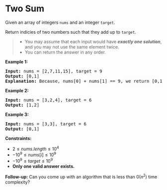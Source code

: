 # Two Sum

Given an array of integers `nums` and an integer `target`.

Return indicies of two numbers such that they add up to `target`.

> * You may assume that each input would have **_exactly one solution_**, and you may not use the same element twice. 
> * You can return the answer in any order.

**Example 1:**
<pre>
<b>Input:</b> nums = [2,7,11,15], target = 9 
<b>Output:</b> [0,1]
<b>Explanation:</b> Because, nums[0] + nums[1] == 9, we return [0,1]
</pre>

**Example 2:**
<pre>
<b>Input:</b> nums = [3,2,4], target = 6 
<b>Output:</b> [1,2]
</pre>

**Example 3:**
<pre>
<b>Input:</b> nums = [3,3], target = 6 
<b>Output:</b> [0,1]
</pre>

**Constraints:**

* $2 \leq nums.length \leq 10^4$
* $-10^9 \leq nums[i] \leq 10^9$
* $-10^9 \leq target \leq 10^9$
*  __Only one valid answer exists.__

**Follow-up:** Can you come up with an algorithm that is less than $0(n^2)$ time complexity?


